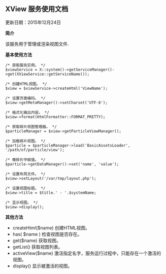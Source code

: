 ## XView 服务使用文档
更新日期：2015年12月24日

**简介**

该服务用于管理或渲染视图文件.

**基本使用方法**

    /* 获取服务实例。 */
    $viewService = X::system()->getServiceManager()->get(XViewService::getServiceName());
    
    /* 创建HTML视图。 */
    $view = $viewService->createHtml('ViewName');
    
    /* 设置页面编码。 */
    $view->getMetaManager()->setCharset('UTF-8');
    
    /* 格式化输出内容。 */
    $view->format(HtmlFormatter::FORMAT_PRETTY);
    
    /* 获取碎片视图管理器。 */
    $particleManager = $view->getParticleViewManager();
    
    /* 加载碎片视图。 */
    $particle = $particleManager->load('BasicAssetsLoader', '/path/of/particle/view');
    
    /* 像碎片中赋值。 */
    $particle->getDataManager()->set('name', 'value');
    
    /* 设置布局文件。 */
    $view->setLayout('/var/tmp/layout.php');
    
    /* 设置视图标题。 */
    $view->title = $title.' - '.$systemName;
    
    /* 显示视图。 */
    $view->display();
    
**其他方法**

- createHtml($name) 创建HTML视图。
- has( $name ) 检查视图是否存在。
- get($name) 获取视图。
- getList() 获取视图列表。
- activeView($name) 激活指定名字，服务运行过程中，只能存在一个激活的视图。
- display() 显示被激活的视图。